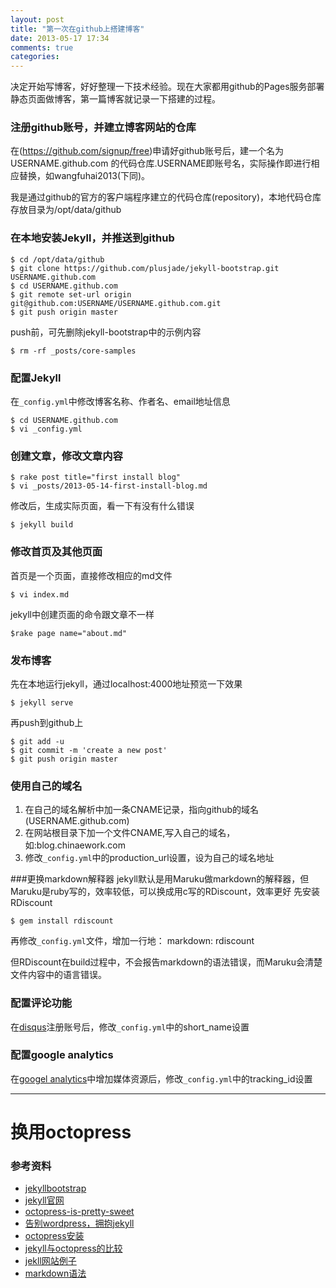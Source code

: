 ```yaml
---
layout: post
title: "第一次在github上搭建博客"
date: 2013-05-17 17:34
comments: true
categories: 
---
```

决定开始写博客，好好整理一下技术经验。现在大家都用github的Pages服务部署静态页面做博客，第一篇博客就记录一下搭建的过程。

### 注册github账号，并建立博客网站的仓库
在(https://github.com/signup/free)申请好github账号后，建一个名为 USERNAME.github.com 的代码仓库.USERNAME即账号名，实际操作即进行相应替换，如wangfuhai2013(下同)。

我是通过github的官方的客户端程序建立的代码仓库(repository)，本地代码仓库存放目录为/opt/data/github

### 在本地安装Jekyll，并推送到github

    $ cd /opt/data/github 
    $ git clone https://github.com/plusjade/jekyll-bootstrap.git USERNAME.github.com 
    $ cd USERNAME.github.com 
    $ git remote set-url origin git@github.com:USERNAME/USERNAME.github.com.git 
    $ git push origin master

push前，可先删除jekyll-bootstrap中的示例内容

    $ rm -rf _posts/core-samples

### 配置Jekyll
在`_config.yml`中修改博客名称、作者名、email地址信息

    $ cd USERNAME.github.com 
    $ vi _config.yml 

### 创建文章，修改文章内容

    $ rake post title="first install blog"
    $ vi _posts/2013-05-14-first-install-blog.md

修改后，生成实际页面，看一下有没有什么错误

    $ jekyll build

### 修改首页及其他页面
首页是一个页面，直接修改相应的md文件

    $ vi index.md

jekyll中创建页面的命令跟文章不一样

    $rake page name="about.md"

### 发布博客
先在本地运行jekyll，通过localhost:4000地址预览一下效果

    $ jekyll serve

再push到github上

    $ git add -u
    $ git commit -m 'create a new post'
    $ git push origin master

### 使用自己的域名
1. 在自己的域名解析中加一条CNAME记录，指向github的域名(USERNAME.github.com)
2. 在网站根目录下加一个文件CNAME,写入自己的域名，如:blog.chinaework.com
3. 修改`_config.yml`中的production_url设置，设为自己的域名地址

###更换markdown解释器
jekyll默认是用Maruku做markdown的解释器，但Maruku是ruby写的，效率较低，可以换成用c写的RDiscount，效率更好
先安装RDiscount

    $ gem install rdiscount

再修改`_config.yml`文件，增加一行地：
    markdown: rdiscount

但RDiscount在build过程中，不会报告markdown的语法错误，而Maruku会清楚文件内容中的语言错误。

### 配置评论功能
在[disqus](https://disqus.com/admin/signup/)注册账号后，修改`_config.yml`中的short_name设置

### 配置google analytics
在[googel analytics](https://www.google.com/analytics)中增加媒体资源后，修改`_config.yml`中的tracking_id设置

--------------------------

# 换用octopress


### 参考资料
* [jekyllbootstrap](http://jekyllbootstrap.com/) 
* [jekyll官网](http://jekyllrb.com/) 
* [octopress-is-pretty-sweet](http://joelmccracken.github.io/entries/octopress-is-pretty-sweet/) 
* [告别wordpress，拥抱jekyll](http://www.yangzhiping.com/tech/wordpress-to-jekyll.html) 
* [octopress安装](http://blog.devtang.com/blog/2012/02/10/setup-blog-based-on-github/) 
* [jekyll与octopress的比较](http://www.multunus.com/2012/10/our-experience-with-jekyll-and-octopress) 
* [jekll网站例子](http://https://github.com/mojombo/jekyll/wiki/sites)
* [markdown语法](http://daringfireball.net/projects/markdown/syntax) 


